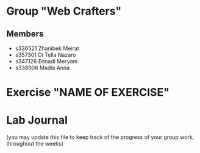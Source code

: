 # Group "Web Crafters"

## Members
- s336521 Zhanibek Meirat
- s357301 Di Tella Nazaro
- s347126 Ennadi Meryam
- s338906 Madia    Anna

# Exercise "NAME OF EXERCISE"

# Lab Journal

(you may update this file to keep track of the progress of your group work, throughout the weeks)
